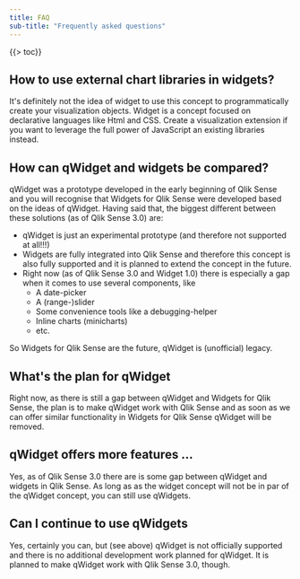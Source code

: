 ```yaml
---
title: FAQ
sub-title: "Frequently asked questions"
---
```


{{> toc}}


## How to use external chart libraries in widgets?
It's definitely not the idea of widget to use this concept to programmatically create your visualization objects. Widget is a concept focused on declarative languages like Html and CSS. Create a visualization extension if you want to leverage the full power of JavaScript an existing libraries instead.

## How can qWidget and widgets be compared?
qWidget was a prototype developed in the early beginning of Qlik Sense and you will recognise that Widgets for Qlik Sense were developed based on the ideas of qWidget.
Having said that, the biggest different between these solutions (as of Qlik Sense 3.0) are:

- qWidget is just an experimental prototype (and therefore not supported at all!!!)
- Widgets are fully integrated into Qlik Sense and therefore this concept is also fully supported and it is planned to extend the concept in the future.
- Right now (as of Qlik Sense 3.0 and Widget 1.0) there is especially a gap when it comes to use several components, like
    - A date-picker
    - A (range-)slider
    - Some convenience tools like a debugging-helper
    - Inline charts (minicharts)
    - etc.
    
So Widgets for Qlik Sense are the future, qWidget is (unofficial) legacy.

## What's the plan for qWidget
Right now, as there is still a gap between qWidget and Widgets for Qlik Sense, the plan is to make qWidget work with Qlik Sense and as soon as we can offer similar functionality in Widgets for Qlik Sense qWidget will be removed.


## qWidget offers more features ...
Yes, as of Qlik Sense 3.0 there are is some gap between qWidget and widgets in Qlik Sense. As long as as the widget concept will not be in par of the qWidget concept, you can still use qWidgets.

## Can I continue to use qWidgets
Yes, certainly you can, but (see above) qWidget is not officially supported and there is no additional development work planned for qWidget. It is planned to make qWidget work with Qlik Sense 3.0, though.
